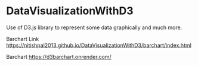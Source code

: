 # DataVisualizationWithD3
Use of D3.js library to represent some data graphically and much more.


Barchart Link https://nitishpal2013.github.io/DataVisualizationWithD3/barchart/index.html

Barchart https://d3barchart.onrender.com/

